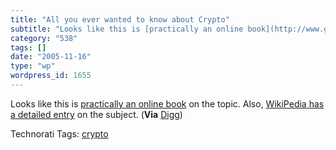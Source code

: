 ```yaml
---
title: "All you ever wanted to know about Crypto"
subtitle: "Looks like this is [practically an online book](http://www.garykessler.net/library/crypto.html) on t..."
category: "538"
tags: []
date: "2005-11-16"
type: "wp"
wordpress_id: 1655
---
```

Looks like this is [practically an online book](http://www.garykessler.net/library/crypto.html) on the topic. Also, [WikiPedia has a detailed entry](http://en.wikipedia.org/wiki/Cryptography) on the subject. (**Via** [Digg](http://digg.com/security/An_Overview_of_Cryptography))

Technorati Tags: [crypto](http://www.technorati.com/tag/crypto)